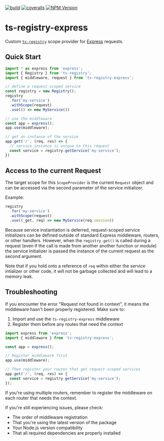 [![build](https://img.shields.io/github/actions/workflow/status/skonves/ts-registry-express/build.yml?branch=master)](https://github.com/skonves/ts-registry-express/actions/workflows/build.yml)
[![coveralls](https://img.shields.io/coveralls/skonves/ts-registry-express.svg)](https://coveralls.io/github/skonves/ts-registry-express)
[![NPM Version](https://img.shields.io/npm/v/ts-registry-express.svg)](https://npmjs.com/package/ts-registry-express)

# ts-registry-express

Custom [`ts-registry`](https://github.com/ChristianAlexander/ts-registry) scope provider for [Express](https://expressjs.com/) requests.

## Quick Start

```Typescript
import * as express from 'express';
import { Registry } from 'ts-registry';
import { middleware, request } from 'ts-registry-express';

// define a request-scoped service
const registry = new Registry();
registry
  .for('my-service')
  .withScope(request)
  .use(() => new MyService())

// use the middleware
const app = express();
app.use(middleware);

// get an instance of the service
app.get('/', (req, res) => {
  // service instance is unique to this request
  const service = registry.getService('my-service');
})
```

## Access to the current Request

The target scope for this `ScopeProvider` is the current `Request` object and can be accessed via the second parameter of the service initializer.

Example:

```Typescript
registry
  .for('my-service')
  .withScope(request)
  .use((_get, req) => new MyService(req.session))
```

Because service instantiation is deferred, request-scoped service initializers can be defined outside of standard Express middleware, routers, or other handlers. However, when the `registry.get()` is called during a request (even if the call is made from another another function or module) the service initializer is passed the instance of the current request as the second argument.

Note that if you hold onto a reference of `req` within either the service intializer or other code, it will not be garbage collected and will lead to a memory leak.

## Troubleshooting

If you encounter the error "Request not found in context", it means the middleware hasn't been properly registered. Make sure to:

1. Import and use the `ts-registry-express` middleware
2. Register them before any routes that need the context

```typescript
import express from 'express';
import { middleware } from 'ts-registry-express';

const app = express();

// Register middleware first
app.use(middleware);

// Then register your routes that get request-scoped services
app.get('/', (req, res) => {
  const service = registry.getService('my-service');
});
```

If you're using multiple routers, remember to register the middleware on each router that needs the context.

If you're still experiencing issues, please check:

- The order of middleware registration
- That you're using the latest version of the package
- Your Node.js version compatibility
- That all required dependencies are properly installed

